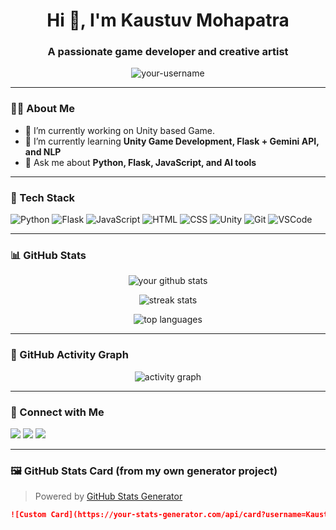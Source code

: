 <h1 align="center">Hi 👋, I'm Kaustuv Mohapatra</h1>
<h3 align="center">A passionate game developer and creative artist</h3>

<p align="center">
  <img src="https://komarev.com/ghpvc/?username=your-username&label=Profile%20views&color=0e75b6&style=flat" alt="your-username" />
</p>

---

### 🧑‍💻 About Me

- 🔭 I’m currently working on Unity based Game. 
- 🌱 I’m currently learning **Unity Game Development, Flask + Gemini API, and NLP**  
- 💬 Ask me about **Python, Flask, JavaScript, and AI tools**  

---

### 🧰 Tech Stack

![Python](https://img.shields.io/badge/-Python-3776AB?logo=python&logoColor=white&style=flat)
![Flask](https://img.shields.io/badge/-Flask-000000?logo=flask&logoColor=white&style=flat)
![JavaScript](https://img.shields.io/badge/-JavaScript-F7DF1E?logo=javascript&logoColor=black&style=flat)
![HTML](https://img.shields.io/badge/-HTML5-E34F26?logo=html5&logoColor=white&style=flat)
![CSS](https://img.shields.io/badge/-CSS3-1572B6?logo=css3&logoColor=white&style=flat)
![Unity](https://img.shields.io/badge/-Unity-000000?logo=unity&logoColor=white&style=flat)
![Git](https://img.shields.io/badge/-Git-F05032?logo=git&logoColor=white&style=flat)
![VSCode](https://img.shields.io/badge/-VS%20Code-007ACC?logo=visual-studio-code&logoColor=white&style=flat)

---

### 📊 GitHub Stats

<p align="center">
  <img src="https://github-readme-stats.vercel.app/api?username=KaustuvMohapatra&show_icons=true&theme=radical" alt="your github stats" />
</p>

<p align="center">
  <img src="https://github-readme-streak-stats.herokuapp.com/?user=KaustuvMohapatra&theme=radical" alt="streak stats" />
</p>

<p align="center">
  <img src="https://github-readme-stats.vercel.app/api/top-langs/?username=KaustuvMohapatra&layout=compact&theme=radical" alt="top languages" />
</p>

---

### 🚀 GitHub Activity Graph

<p align="center">
  <img src="https://github-readme-activity-graph.vercel.app/graph?username=KaustuvMohapatra&theme=react-dark&area=true&hide_border=true" alt="activity graph" />
</p>

---

### 🔗 Connect with Me

<p align="left">
  <a href="[https://twitter.com/your_twitter](https://x.com/KaustuvM1)" target="blank"><img src="https://img.shields.io/badge/Twitter-1DA1F2?style=flat&logo=twitter&logoColor=white"/></a>
  <a href="[https://linkedin.com/in/your-linkedin](https://www.linkedin.com/in/kaustuv-mohapatra-b0538428b/)" target="blank"><img src="https://img.shields.io/badge/LinkedIn-0077B5?style=flat&logo=linkedin&logoColor=white"/></a>
  <a href="https://discord.com/users/zeusmonsterx" target="blank"><img src="https://img.shields.io/badge/Discord-7289DA?style=flat&logo=discord&logoColor=white"/></a>
</p>

---

### 🖼️ GitHub Stats Card (from my own generator project)

> Powered by [GitHub Stats Generator](https://github.com/KaustuvMohapatra/github-stats-generator)

```markdown
![Custom Card](https://your-stats-generator.com/api/card?username=KaustuvMohapatra&theme=cyberpunk)
